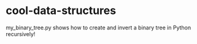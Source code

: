 # cool-data-structures

my_binary_tree.py shows how to create and invert a binary tree in Python recursively!
